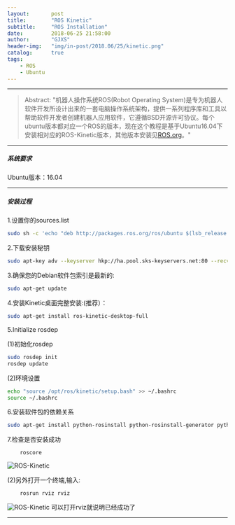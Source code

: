 ```yaml
---
layout:       post
title:        "ROS Kinetic"
subtitle:     "ROS Installation"
date:         2018-06-25 21:58:00
author:       "GJXS"
header-img:   "img/in-post/2018.06/25/kinetic.png"
catalog:      true
tags:
    - ROS
    - Ubuntu
---
```

*****
>Abstract: "机器人操作系统ROS(Robot Operating System)是专为机器人软件开发所设计出来的一套电脑操作系统架构，提供一系列程序库和工具以帮助软件开发者创建机器人应用软件，它遵循BSD开源许可协议。每个ubuntu版本都对应一个ROS的版本，现在这个教程是基于Ubuntu16.04下安装相对应的ROS-Kinetic版本，其他版本安装见[ROS.org](http://wiki.ros.org/ROS/Installation)。"                               

*****
##### 系统要求
Ubuntu版本：16.04 

*****
##### 安装过程
1.设置你的sources.list
```bash
sudo sh -c 'echo "deb http://packages.ros.org/ros/ubuntu $(lsb_release -sc) main" > /etc/apt/sources.list.d/ros-latest.list'
```

2.下载安装秘钥
```bash
sudo apt-key adv --keyserver hkp://ha.pool.sks-keyservers.net:80 --recv-key 421C365BD9FF1F717815A3895523BAEEB01FA116
```

3.确保您的Debian软件包索引是最新的:
```bash
sudo apt-get update
```

4.安装Kinetic桌面完整安装:(推荐）：
```bash
sudo apt-get install ros-kinetic-desktop-full
```

5.Initialize rosdep

(1)初始化rosdep
```bash
sudo rosdep init
rosdep update
```

(2)环境设置
```bash
echo "source /opt/ros/kinetic/setup.bash" >> ~/.bashrc
source ~/.bashrc
```

6.安装软件包的依赖关系
```bash
sudo apt-get install python-rosinstall python-rosinstall-generator python-wstool build-essential
```

7.检查是否安装成功
```
    roscore
```
![ROS-Kinetic](http://pa59gape3.bkt.clouddn.com/ros-kinetic.png)

(2)另外打开一个终端,输入:
```
    rosrun rviz rviz
```
![ROS-Kinetic](http://pa59gape3.bkt.clouddn.com/ros-kinetic1.png)
可以打开rviz就说明已经成功了

*****